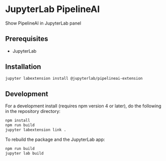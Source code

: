 # JupyterLab PipelineAI 

Show PipelineAI in JupyterLab panel


## Prerequisites

* JupyterLab

## Installation

```bash
jupyter labextension install @jupyterlab/pipelineai-extension
```

## Development

For a development install (requires npm version 4 or later), do the following in the repository directory:

```bash
npm install
npm run build
jupyter labextension link .
```

To rebuild the package and the JupyterLab app:

```bash
npm run build
jupyter lab build
```

